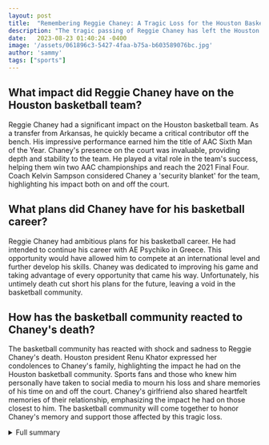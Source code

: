 ```yaml
---
layout: post
title:  "Remembering Reggie Chaney: A Tragic Loss for the Houston Basketball Community"
description: "The tragic passing of Reggie Chaney has left the Houston basketball community in mourning. Chaney's impressive basketball career and the impact he had on his teammates and coaches are highlighted, while also acknowledging the mystery surrounding the cause of his death. The article explores the heartfelt condolences from Houston president Renu Khator and the memories shared on social media, but also suggests including more information about Chaney's life outside of basketball and reactions from his former teammates and coaches."
date:   2023-08-23 01:40:24 -0400
image: '/assets/061896c3-5427-4faa-b75a-b603589076bc.jpg'
author: 'sammy'
tags: ["sports"]
---
```


## What impact did Reggie Chaney have on the Houston basketball team?
Reggie Chaney had a significant impact on the Houston basketball team. As a transfer from Arkansas, he quickly became a critical contributor off the bench. His impressive performance earned him the title of AAC Sixth Man of the Year. Chaney's presence on the court was invaluable, providing depth and stability to the team. He played a vital role in the team's success, helping them win two AAC championships and reach the 2021 Final Four. Coach Kelvin Sampson considered Chaney a 'security blanket' for the team, highlighting his impact both on and off the court.

## What plans did Chaney have for his basketball career?
Reggie Chaney had ambitious plans for his basketball career. He had intended to continue his career with AE Psychiko in Greece. This opportunity would have allowed him to compete at an international level and further develop his skills. Chaney was dedicated to improving his game and taking advantage of every opportunity that came his way. Unfortunately, his untimely death cut short his plans for the future, leaving a void in the basketball community.

## How has the basketball community reacted to Chaney's death?
The basketball community has reacted with shock and sadness to Reggie Chaney's death. Houston president Renu Khator expressed her condolences to Chaney's family, highlighting the impact he had on the Houston basketball community. Sports fans and those who knew him personally have taken to social media to mourn his loss and share memories of his time on and off the court. Chaney's girlfriend also shared heartfelt memories of their relationship, emphasizing the impact he had on those closest to him. The basketball community will come together to honor Chaney's memory and support those affected by this tragic loss.

<details>
  <summary>Full summary</summary>
The Houston basketball community is in mourning following the tragic passing of former player Reggie Chaney. At just 23 years old, Chaney's death has shocked and saddened his teammates, coaches, and fans.<br><br>Reggie Chaney transferred to Houston from Arkansas and quickly became a critical contributor off the bench. His impact on the court was undeniable, averaging 3.0 points and 2.7 rebounds per game. Chaney's impressive performance earned him the title of AAC Sixth Man of the Year.<br><br>During his time at Houston, Chaney played a vital role in the team's success. The squad won two AAC championships and reached the 2021 Final Four, where they faced off against Baylor. Chaney's former coach, Kelvin Sampson, considered him a 'security blanket' for the team, highlighting his invaluable presence both on and off the court.<br><br>Tragically, the cause of Chaney's death remains unknown. His passing comes as a devastating blow to the basketball community, as he had plans to continue his career with AE Psychiko in Greece.<br><br>The news of Chaney's untimely death has reverberated throughout the sports world. Houston president Renu Khator expressed her sadness and offered condolences to Chaney's family. Sports fans and those who knew him personally have taken to social media to mourn his loss and share memories of his time on and off the court.<br><br>Chaney's girlfriend also shared heartfelt memories of their relationship, underscoring the impact he had on those closest to him.<br><br>Reggie Chaney will be remembered as a talented player, a dependable teammate, and a symbol of Houston basketball. As the investigation into his passing continues, the basketball community will come together to honor his memory and support those affected by this tragic loss.
</details>
